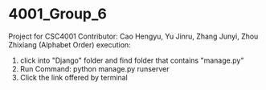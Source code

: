 # 4001_Group_6
Project for CSC4001
Contributor: Cao Hengyu, Yu Jinru, Zhang Junyi, Zhou Zhixiang (Alphabet Order)
execution:
  1. click into "Django" folder and find folder that contains "manage.py"
  2. Run Command: python manage.py runserver
  3. Click the link offered by terminal
 
